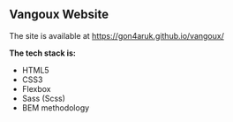 ## Vangoux Website

The site is available at https://gon4aruk.github.io/vangoux/

**The tech stack is:**
- HTML5
- CSS3
- Flexbox
- Sass (Scss)
- BEM methodology
